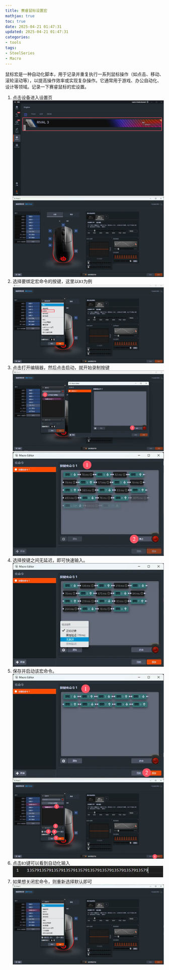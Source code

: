 ```yaml
---
title: 赛睿鼠标设置宏
mathjax: true
toc: true
date: 2025-04-21 01:47:31
updated: 2025-04-21 01:47:31
categories:
- tools
tags:
- SteelSeries
- Macro
---
```


鼠标宏是一种​​自动化脚本​​，用于记录并重复执行一系列鼠标操作（如点击、移动、滚轮滚动等），以提高操作效率或实现复杂操作。它通常用于​​游戏、办公自动化、设计​​等领域。记录一下赛睿鼠标的宏设置。

<!--more-->

1. 点击设备进入设置页
![image.1lc0pf6q22.webp](https://github.com/TransformersWsz/picx-images-hosting/raw/master/image.1lc0pf6q22.webp)
![image.92qbvwlid3.webp](https://github.com/TransformersWsz/picx-images-hosting/raw/master/image.92qbvwlid3.webp)
2. 选择要绑定宏命令的按键，这里以`B3`为例
![image.6m43gzhh1r.webp](https://github.com/TransformersWsz/picx-images-hosting/raw/master/image.6m43gzhh1r.webp)
3. 点击打开编辑器，然后点击启动，就开始录制按键
![image.4xuqjswt0a.webp](https://github.com/TransformersWsz/picx-images-hosting/raw/master/image.4xuqjswt0a.webp)
![image.5xatwz1o8v.webp](https://github.com/TransformersWsz/picx-images-hosting/raw/master/image.5xatwz1o8v.webp)
4. 选择按键之间无延迟，即可快速输入。
![image.7i0kwfzq78.webp](https://github.com/TransformersWsz/picx-images-hosting/raw/master/image.7i0kwfzq78.webp)
5. 保存并启动该宏命令。
![image.2yyjtgvmd7.webp](https://github.com/TransformersWsz/picx-images-hosting/raw/master/image.2yyjtgvmd7.webp)
![image.5c16aoe8fu.webp](https://github.com/TransformersWsz/picx-images-hosting/raw/master/image.5c16aoe8fu.webp)
6. 点击`B3`键可以看到自动化输入
![image.3d4zkcf8e6.webp](https://github.com/TransformersWsz/picx-images-hosting/raw/master/image.3d4zkcf8e6.webp)
7. 如果想关闭宏命令，则重新选择默认即可
![image.13lz0uq2b7.webp](https://github.com/TransformersWsz/picx-images-hosting/raw/master/image.13lz0uq2b7.webp)